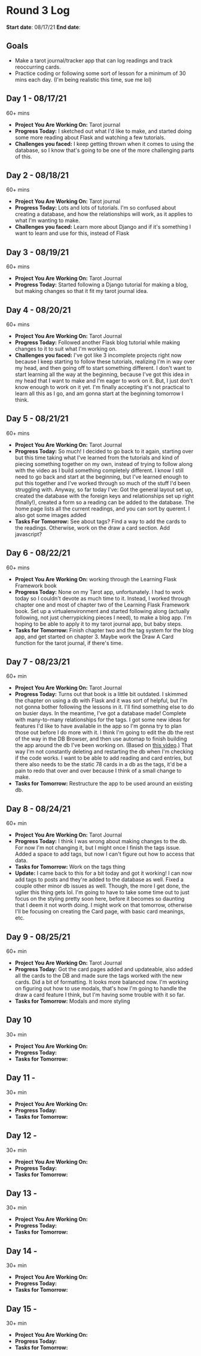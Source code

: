 # Round 3 Log

**Start date**: 08/17/21
**End date**:


## Goals

-   Make a tarot journal/tracker app that can log readings and track reoccurring cards.
-   Practice coding or following some sort of lesson for a minimum of 30 mins each day. (I'm being realistic this time, sue me lol)

## Day 1 - 08/17/21
60+ mins

-   **Project You Are Working On:** Tarot journal
-   **Progress Today:** I sketched out what I'd like to make, and started doing some more reading about Flask and watching a few tutorials.
-   **Challenges you faced:** I keep getting thrown when it comes to using the database, so I know that's going to be one of the more challenging parts of this.

## Day 2 - 08/18/21
60+ mins

-   **Project You Are Working On:** Tarot journal
-   **Progress Today:** Lots and lots of tutorials. I'm so confused about creating a database, and how the relationships will work, as it applies to what I'm wanting to make.
-   **Challenges you faced:** Learn more about Django and if it's something I want to learn and use for this, instead of Flask

## Day 3 - 08/19/21
60+ mins

-   **Project You Are Working On:** Tarot Journal
-   **Progress Today:** Started following a Django tutorial for making a blog, but making changes so that it fit my tarot journal idea.

## Day 4 - 08/20/21
60+ mins

-   **Project You Are Working On:** Tarot Journal
-   **Progress Today:** Followed another Flask blog tutorial while making changes to it to suit what I'm working on.
-   **Challenges you faced:** I've got like 3 incomplete projects right now because I keep starting to follow these tutorials, realizing I'm in way over my head, and then going off to start something different. I don't want to start learning all the way at the beginning, because I've got this idea in my head that I want to make and I'm eager to work on it. But, I just don't know enough to work on it yet. I'm finally accepting it's not practical to learn all this as I go, and am gonna start at the beginning tomorrow I think.

## Day 5 - 08/21/21
60+ mins

-   **Project You Are Working On:** Tarot Journal
-   **Progress Today:** So much! I decided to go back to it again, starting over but this time taking what I've learned from the tutorials and kind of piecing something together on my own, instead of trying to follow along with the video as I build something completely different. I know I still need to go back and start at the beginning, but I've learned enough to put this together and I've worked through so much of the stuff I'd been struggling with. Anyway, so far today I've: Got the general layout set up, created the database with the foreign keys and relationships set up right (finally!), created a form so a reading can be added to the database. The home page lists all the current readings, and you can sort by querent. I also got some images added
-   **Tasks For Tomorrow:** See about tags? Find a way to add the cards to the readings. Otherwise, work on the draw a card section. Add javascript?

## Day 6 - 08/22/21
60+ mins

-   **Project You Are Working On:** working through the Learning Flask Framework book
-   **Progress Today:** None on my Tarot app, unfortunately. I had to work today so I couldn't devote as much time to it. Instead, I worked through chapter one and most of chapter two of the Learning Flask Framework book. Set up a virtualenvironment and started following along (actually following, not just cherrypicking pieces I need), to make a blog app. I'm hoping to be able to apply it to my tarot journal app, but baby steps.
-   **Tasks for Tomorrow:** Finish chapter two and the tag system for the blog app, and get started on chapter 3. Maybe work the Draw A Card function for the tarot journal, if there's time.

## Day 7 - 08/23/21
60+ min

-   **Project You Are Working On:** Tarot Journal
-   **Progress Today:** Turns out that book is a little bit outdated. I skimmed the chapter on using a db with Flask and it was sort of helpful, but I'm not gonna bother following the lessons in it. I'll find something else to do on busier days. In the meantime, I've got a database made! Complete with many-to-many relationships for the tags. I got some new ideas for features I'd like to have available in the app so I'm gonna try to plan those out before I do more with it. I think I'm going to edit the db the rest of the way in the DB Browser, and then use automap to finish building the app around the db I've been working on. (Based on [this video](https://www.youtube.com/watch?v=UK57IHzSh8I).) That way I'm not constantly deleting and restarting the db when I'm checking if the code works. I want to be able to add reading and card entries, but there also needs to be the static 78 cards in a db as the tags, it'd be a pain to redo that over and over because I think of a small change to make.
-   **Tasks for Tomorrow:** Restructure the app to be used around an existing db.


## Day 8 - 08/24/21
60+ min

-   **Project You Are Working On:** Tarot Journal
-   **Progress Today:** I think I was wrong about making changes to the db. For now I'm not changing it, but I might once I finish the tags issue. Added a space to add tags, but now I can't figure out how to access that data.
-   **Tasks for Tomorrow:** Work on the tags thing
-   **Update:** I came back to this for a bit today and got it working! I can now add tags to posts and they're added to the database as well. Fixed a couple other minor db issues as well. Though, the more I get done, the uglier this thing gets lol. I'm going to have to take some time out to just focus on the styling pretty soon here, before it becomes so daunting that I deem it not worth doing. I might work on that tomorrow, otherwise I'll be focusing on creating the Card page, with basic card meanings, etc.

## Day 9 - 08/25/21
60+ min

-   **Project You Are Working On:** Tarot Journal
-   **Progress Today:** Got the card pages added and updateable, also added all the cards to the DB and made sure the tags worked with the new cards. Did a bit of formatting. It looks more balanced now. I'm working on figuring out how to use modals, that's how I'm going to handle the draw a card feature I think, but I'm having some trouble with it so far.
-   **Tasks for Tomorrow:** Modals and more styling

## Day 10
30+ min

-   **Project You Are Working On:**
-   **Progress Today:**
-   **Tasks for Tomorrow:**

## Day 11 -
30+ min

-   **Project You Are Working On:**
-   **Progress Today:**
-   **Tasks for Tomorrow:**

## Day 12 -
30+ min

-   **Project You Are Working On:**
-   **Progress Today:**
-   **Tasks for Tomorrow:**

## Day 13 -
30+ min

-   **Project You Are Working On:**
-   **Progress Today:**
-   **Tasks for Tomorrow:**

## Day 14 -
30+ min

-   **Project You Are Working On:**
-   **Progress Today:**
-   **Tasks for Tomorrow:**

## Day 15 -
30+ min

-   **Project You Are Working On:**
-   **Progress Today:**
-   **Tasks for Tomorrow:**
